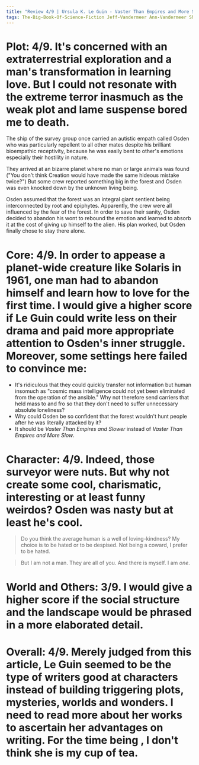 ```yaml
---
title: "Review 4/9 | Ursula K. Le Guin - Vaster Than Empires and More Slow"
tags: The-Big-Book-Of-Science-Fiction Jeff-Vandermeer Ann-Vandermeer Short-Story Novelette Science-Fiction 1929- 1971
---
```


# Plot: 4/9. It's concerned with an extraterrestrial exploration and a man's transformation in learning love. But I could not resonate with the extreme terror inasmuch as the weak plot and lame suspense bored me to death.
The ship of the survey group once carried an autistic empath called Osden who was particularly repellent to all other mates despite his brilliant bioempathic receptivity, because he was easily bent to other's emotions especially their hostility in nature. 

They arrived at an bizarre planet where no man or large animals was found ("You don't think Creation would have made the same hideous mistake twice?") But some crew reported something big in the forest and Osden was even knocked down by the unknown living being.

Osden assumed that the forest was an integral giant sentient being interconnected by root and epiphytes. Apparently, the crew were all influenced by the fear of the forest. In order to save their sanity, Osden decided to abandon his wont to rebound the emotion and learned to absorb it at the cost of giving up himself to the alien. His plan worked, but Osden finally chose to stay there alone.



# Core: 4/9. In order to appease a planet-wide creature like Solaris in 1961, one man had to abandon himself and learn how to love for the first time. I would give a higher score if Le Guin could write less on their drama and paid more appropriate attention to Osden's inner struggle. Moreover, some settings here failed to convince me:
+ It's ridiculous that they could quickly transfer not information but human insomuch as "cosmic mass intelligence could not yet been eliminated from the operation of the ansible." Why not therefore send carriers that held mass to and fro so that they don't need to suffer unnecessary absolute loneliness?
+ Why could Osden be so confident that the forest wouldn't hunt people after he was literally attacked by it?
+ It should be *Vaster Than Empires and Slower* instead of *Vaster Than Empires and More Slow*.



# Character: 4/9. Indeed, those surveyor were nuts. But why not create some cool, charismatic, interesting or at least funny weirdos? Osden was nasty but at least he's cool.
> Do you think the average human is a well of loving-kindness? My choice is to be hated or to be despised. Not being a coward, I prefer to be hated.

> But I am not a man. They are all of you. And there is myself. I am *one*.

# World and Others: 3/9. I would give a higher score if the social structure and the landscape would be phrased in a more elaborated detail.



# Overall: 4/9. Merely judged from this article, Le Guin seemed to be the type of writers good at characters instead of building triggering plots, mysteries, worlds and wonders. I need to read more about her works to ascertain her advantages on writing. For the time being , I don't think she is my cup of tea.
